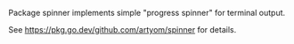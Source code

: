 Package spinner implements simple "progress spinner" for terminal output.

See <https://pkg.go.dev/github.com/artyom/spinner> for details.
